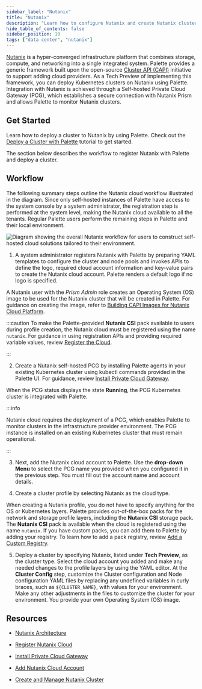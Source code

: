 ```yaml
---
sidebar_label: "Nutanix"
title: "Nutanix"
description: "Learn how to configure Nutanix and create Nutanix clusters in Palette."
hide_table_of_contents: false
sidebar_position: 10
tags: ["data center", "nutanix"]
---
```



[Nutanix](https://www.nutanix.com/what-we-do) is a hyper-converged infrastructure platform that combines storage, compute, and networking into a single integrated system. Palette provides a generic framework built upon the open-source [Cluster API (CAPI)](https://cluster-api.sigs.k8s.io) initiative to support adding cloud providers. As a Tech Preview of implementing this framework, you can deploy Kubernetes clusters on Nutanix using Palette. Integration with Nutanix is achieved through a Self-hosted Private Cloud Gateway (PCG), which establishes a secure connection with Nutanix Prism and allows Palette to monitor Nutanix clusters.

## Get Started

Learn how to deploy a cluster to Nutanix by using Palette. Check out the [Deploy a Cluster with Palette](../../public-cloud/deploy-k8s-cluster.md) tutorial to get started.

The section below describes the workflow to register Nutanix with Palette and deploy a cluster. 

## Workflow

The following summary steps outline the Nutanix cloud workflow illustrated in the diagram. Since only self-hosted instances of Palette have access to the system console by a system administrator, the registration step is performed at the system level, making the Nutanix cloud available to all the tenants. Regular Palette users perform the remaining steps in Palette and their local environment.

![Diagram showing the overall Nutanix workflow for users to construct self-hosted cloud solutions tailored to their environment.](/clusters_data-center_nutanix_workflow.png)

1. A system administrator registers Nutanix with Palette by preparing YAML templates to configure the cluster and node pools and invokes APIs to define the logo, required cloud account information and key-value pairs to create the Nutanix cloud account. Palette renders a default logo if no logo is specified. 

  A Nutanix user with the *Prism Admin* role creates an Operating System (OS) image to be used for the Nutanix cluster that will be created in Palette. For guidance on creating the image, refer to [Building CAPI Images for Nutanix Cloud Platform](https://image-builder.sigs.k8s.io/capi/providers/nutanix.html#building-capi-images-for-nutanix-cloud-platform-ncp).

  :::caution
  To make the Palette-provided **Nutanix CSI** pack available to users during profile creation, the Nutanix cloud must be registered using the name `nutanix`. For guidance in using registration APIs and providing required variable values, review [Register the Cloud](register-nutanix-cloud.md#register-the-cloud).
  
  <!-- To use the **Nutanix CSI** pack, the Nutanix cloud must be registered using the name `nutanix`. For guidance in using registration APIs and providing required variable values, review [Register the Cloud](register-nutanix-cloud.md#register-the-cloud). -->
  :::


2. Create a Nutanix self-hosted PCG by installing Palette agents in your existing Kubernetes cluster using kubectl commands provided in the Palette UI. For guidance, review [Install Private Cloud Gateway](install-pcg.md).

  When the PCG status displays the state **Running**, the PCG Kubernetes cluster is integrated with Palette.

  :::info

  Nutanix cloud requires the deployment of a PCG, which enables Palette to monitor clusters in the infrastructure provider environment. The PCG instance is installed on an existing Kubernetes cluster that must remain operational.

  :::

3. Next, add the Nutanix cloud account to Palette. Use the **drop-down Menu** to select the PCG name you provided when you configured it in the previous step. You must fill out the account name and account details.

4. Create a cluster profile by selecting Nutanix as the cloud type. 

  When creating a Nutanix profile, you do not have to specify anything for the OS or Kubernetes layers. Palette provides out-of-the-box packs for the network and storage profile layers, including the **Nutanix CSI** storage pack. The **Nutanix CSI** pack is available when the cloud is registered using the name `nutanix`. If you have custom packs, you can add them to Palette by adding your registry. To learn how to add a pack registry, review [Add a Custom Registry](https://docs.spectrocloud.com/registries-and-packs/adding-a-custom-registry/#configure-a-custom-pack-registry-in-palette).

5. Deploy a cluster by specifying Nutanix, listed under **Tech Preview**, as the cluster type. Select the cloud account you added and make any needed changes to the profile layers by using the YAML editor. At the **Cluster Config** step, customize the Cluster configuration and Node configuration YAML files by replacing any undefined variables in curly braces, such as `${CLUSTER_NAME}`, with values for your environment. Make any other adjustments in the files to customize the cluster for your environment. You provide your own Operating System (OS) image.


## Resources

- [Nutanix Architecture](architecture.md)

- [Register Nutanix Cloud](register-nutanix-cloud.md)

- [Install Private Cloud Gateway](install-pcg.md)

- [Add Nutanix Cloud Account](add-nutanix-cloud-account.md)

- [Create and Manage Nutanix Cluster](create-manage-nutanix-cluster.md)
